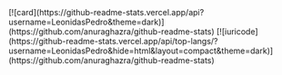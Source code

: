 <div>
[![card](https://github-readme-stats.vercel.app/api?username=LeonidasPedro&theme=dark)](https://github.com/anuraghazra/github-readme-stats)
[![iuricode](https://github-readme-stats.vercel.app/api/top-langs/?username=LeonidasPedro&hide=html&layout=compact&theme=dark)](https://github.com/anuraghazra/github-readme-stats)
<div/>
